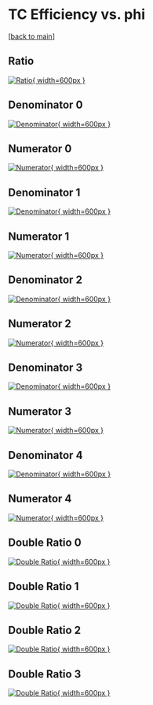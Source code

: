 # TC Efficiency vs. phi

[[back to main](./)]



## Ratio

[![Ratio](../mtv/var/TC_base_211_0_eff_phi.png){ width=600px }](../mtv/var/TC_base_211_0_eff_phi.pdf)

## Denominator 0

[![Denominator](../mtv/den/TC_base_211_0_eff_phi_den0.png){ width=600px }](../mtv/den/TC_base_211_0_eff_phi_den0.pdf)

## Numerator 0

[![Numerator](../mtv/num/TC_base_211_0_eff_phi_num0.png){ width=600px }](../mtv/num/TC_base_211_0_eff_phi_num0.pdf)

## Denominator 1

[![Denominator](../mtv/den/TC_base_211_0_eff_phi_den1.png){ width=600px }](../mtv/den/TC_base_211_0_eff_phi_den1.pdf)

## Numerator 1

[![Numerator](../mtv/num/TC_base_211_0_eff_phi_num1.png){ width=600px }](../mtv/num/TC_base_211_0_eff_phi_num1.pdf)

## Denominator 2

[![Denominator](../mtv/den/TC_base_211_0_eff_phi_den2.png){ width=600px }](../mtv/den/TC_base_211_0_eff_phi_den2.pdf)

## Numerator 2

[![Numerator](../mtv/num/TC_base_211_0_eff_phi_num2.png){ width=600px }](../mtv/num/TC_base_211_0_eff_phi_num2.pdf)

## Denominator 3

[![Denominator](../mtv/den/TC_base_211_0_eff_phi_den3.png){ width=600px }](../mtv/den/TC_base_211_0_eff_phi_den3.pdf)

## Numerator 3

[![Numerator](../mtv/num/TC_base_211_0_eff_phi_num3.png){ width=600px }](../mtv/num/TC_base_211_0_eff_phi_num3.pdf)

## Denominator 4

[![Denominator](../mtv/den/TC_base_211_0_eff_phi_den4.png){ width=600px }](../mtv/den/TC_base_211_0_eff_phi_den4.pdf)

## Numerator 4

[![Numerator](../mtv/num/TC_base_211_0_eff_phi_num4.png){ width=600px }](../mtv/num/TC_base_211_0_eff_phi_num4.pdf)

## Double Ratio 0

[![Double Ratio](../mtv/ratio/TC_base_211_0_eff_phi_ratio0.png){ width=600px }](../mtv/ratio/TC_base_211_0_eff_phi_ratio0.pdf)

## Double Ratio 1

[![Double Ratio](../mtv/ratio/TC_base_211_0_eff_phi_ratio1.png){ width=600px }](../mtv/ratio/TC_base_211_0_eff_phi_ratio1.pdf)

## Double Ratio 2

[![Double Ratio](../mtv/ratio/TC_base_211_0_eff_phi_ratio2.png){ width=600px }](../mtv/ratio/TC_base_211_0_eff_phi_ratio2.pdf)

## Double Ratio 3

[![Double Ratio](../mtv/ratio/TC_base_211_0_eff_phi_ratio3.png){ width=600px }](../mtv/ratio/TC_base_211_0_eff_phi_ratio3.pdf)

